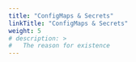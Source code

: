 ```yaml
---
title: "ConfigMaps & Secrets"
linkTitle: "ConfigMaps & Secrets"
weight: 5
# description: >
#   The reason for existence
---
```

